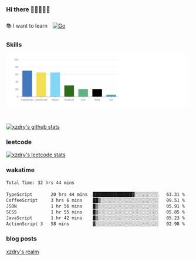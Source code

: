 ### Hi there 👋👋👋👋👋

 :books: I want to learn <a href="https://go.dev/" target="_blank"><img style="margin: 10px" src="https://profilinator.rishav.dev/skills-assets/go-original.svg" alt="Go" height="50" /></a>  

### Skills
![](img/2022-09-05-22-04-20.png)

<br />

[![xzdry's github stats](https://github-readme-stats.vercel.app/api?username=xzdry&count_private=true&show_icons=true&theme=vue)](https://github.com/xzdry)

### leetcode
[![xzdry's leetcode stats](https://leetcard.jacoblin.cool/xzdry-2?theme=light&font=Anek%20Kannada&site=cn)](https://leetcode.cn/u/xzdry-2/)

### wakatime
<!--START_SECTION:waka-->

```text
Total Time: 32 hrs 44 mins

TypeScript       20 hrs 44 mins  ███████████████▓░░░░░░░░░   63.31 %
CoffeeScript     3 hrs 6 mins    ██▒░░░░░░░░░░░░░░░░░░░░░░   09.51 %
JSON             1 hr 56 mins    █▒░░░░░░░░░░░░░░░░░░░░░░░   05.91 %
SCSS             1 hr 55 mins    █▒░░░░░░░░░░░░░░░░░░░░░░░   05.85 %
JavaScript       1 hr 42 mins    █▒░░░░░░░░░░░░░░░░░░░░░░░   05.23 %
ActionScript 3   58 mins         ▓░░░░░░░░░░░░░░░░░░░░░░░░   02.98 %
```

<!--END_SECTION:waka-->

### blog posts
[xzdry's realm](https://www.justdry.net/)
